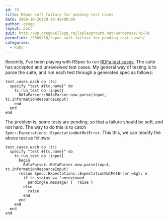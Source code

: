 ```yaml
---
id: 79
title: RSpec soft failure for pending test cases
date: 2009-10-26T20:40:45+00:00
author: gregg
layout: post
guid: http://wp.greggkellogg.railsplayground.net/wordpress/?p=79
permalink: /2009/10/rspec-soft-failure-for-pending-test-cases/
categories:
  - Ruby
---
```

Recently, I've been playing with RSpec to run [RDFa test cases](http://github.com/msporny/rdfa-test-suite). The suite has accepted and unreviewed test cases. My general way of testing is to parse the suite, and run each test through a generated spec as follows:

    test_cases.each do |tc|
      specify "test #{tc.name}" do
        tc.run_test do |input|
          RdfaParser::RdfaParser.new.parse(input, tc.informationResourceInput)
        end
      end
    end
    

The problem is, some tests are pending, so that a failure should be soft, and not hard. The way to do this is to catch `Spec::Expectations::ExpectationNotMetError`. This this, we can modify the above test as follows:

    test_cases.each do |tc|
      specify "test #{tc.name}" do
        tc.run_test do |input|
          begin
            RdfaParser::RdfaParser.new.parse(input, tc.informationResourceInput)
          rescue Spec::Expectations::ExpectationNotMetError =&gt; e
            if tc.status == "unreviewed
              pending(e.message) {  raise }
            else
              raise
            end
          end
        end
      end
    end